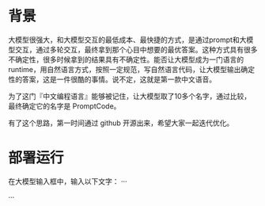 # 背景
大模型很强大，和大模型交互的最低成本、最快捷的方式，是通过prompt和大模型交互，通过多轮交互，最终拿到那个心目中想要的最优答案。这种方式具有很多不确定性，很多时候拿到的结果具有不确定性。能否让大模型成为一门语言的runtime，用自然语言方式，按照一定规范，写自然语言代码，让大模型输出确定性的答案，这是一件很酷的事情。说不定，这就是第一款中文语音。

为了这门『中文编程语言』能够被记住，让大模型取了10多个名字，通过比较，最终确定它的名字是 PromptCode。

有了这个思路，第一时间通过 github 开源出来，希望大家一起迭代优化。

# 部署运行
在大模型输入框中，输入以下文字：
···

···
